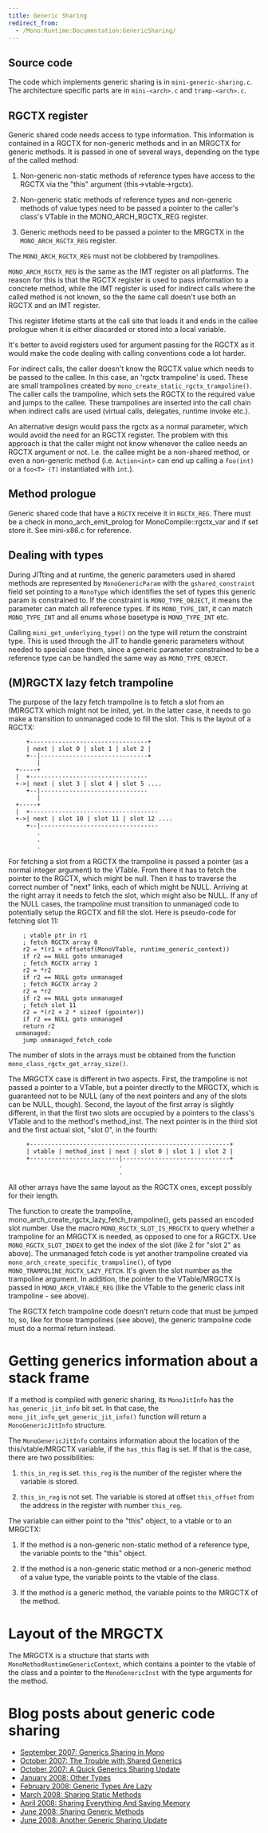 ```yaml
---
title: Generic Sharing
redirect_from:
  - /Mono:Runtime:Documentation:GenericSharing/
---
```


Source code
----------

The code which implements generic sharing is in `mini-generic-sharing.c`. The architecture specific parts are in `mini-<arch>.c` and `tramp-<arch>.c`.

RGCTX register
--------------

Generic shared code needs access to type information. This information is contained in a RGCTX for non-generic methods and in an MRGCTX for generic methods. It is passed in one of several ways, depending on the type of the called method:

1.  Non-generic non-static methods of reference types have access to the RGCTX via the "this" argument (this-\>vtable-\>rgctx).

1.  Non-generic static methods of reference types and non-generic methods of value types need to be passed a pointer to the caller's class's VTable in the MONO_ARCH_RGCTX_REG register.

1.  Generic methods need to be passed a pointer to the MRGCTX in the `MONO_ARCH_RGCTX_REG` register.

The `MONO_ARCH_RGCTX_REG` must not be clobbered by trampolines.

`MONO_ARCH_RGCTX_REG` is the same as the IMT register on all platforms. The reason for this is that the RGCTX register is used to pass information to a concrete method, while the IMT register is used for indirect calls where
the called method is not known, so the the same call doesn't use both an RGCTX and an IMT register.

This register lifetime starts at the call site that loads it and ends in the callee prologue when it is either discarded or stored into a local variable.

It's better to avoid registers used for argument passing for the RGCTX as it would make the code dealing with calling conventions code a lot harder.

For indirect calls, the caller doesn't know the RGCTX value which needs to be passed to the callee. In this case, an 'rgctx trampoline' is used. These are small trampolines created by `mono_create_static_rgctx_trampoline()`. The caller calls the trampoline, which sets the RGCTX to the required value and jumps to the callee. These trampolines are inserted into the call chain when indirect calls are used (virtual calls, delegates, runtime invoke etc.).

An alternative design would pass the rgctx as a normal parameter, which would avoid the need for an RGCTX register. The problem with this approach is that the caller might not know whenever the callee needs an RGCTX argument
or not. I.e. the callee might be a non-shared method, or even a non-generic method (i.e. `Action<int>` can end up calling a `foo(int)` or a `foo<T> (T)` instantiated with `int`.).

Method prologue
---------------

Generic shared code that have a `RGCTX` receive it in `RGCTX_REG`. There must be a check in mono_arch_emit_prolog for MonoCompile::rgctx_var and if set store it. See mini-x86.c for reference.

Dealing with types
------------------

During JITting and at runtime, the generic parameters used in shared methods are represented by `MonoGenericParam` with the `gshared_constraint` field set pointing to a `MonoType` which identifies the set of types this
generic param is constrained to. If the constraint is `MONO_TYPE_OBJECT`, it means the parameter can match all reference types. If its `MONO_TYPE_INT`, it can match `MONO_TYPE_INT` and all enums whose basetype is `MONO_TYPE_INT` etc.

Calling `mini_get_underlying_type()` on the type will return the constraint type. This is used through the JIT to handle generic parameters without needed to special case them, since a generic parameter constrained to be a reference type can be handled the same way as `MONO_TYPE_OBJECT`.

(M)RGCTX lazy fetch trampoline
------------------------------

The purpose of the lazy fetch trampoline is to fetch a slot from an (M)RGCTX which might not be inited, yet. In the latter case, it needs to go make a transition to unmanaged code to fill the slot. This is the layout of a RGCTX:

         +---------------------------------+
         | next | slot 0 | slot 1 | slot 2 |
         +--|------------------------------+
            |
      +-----+
      |  +---------------------------------
      +->| next | slot 3 | slot 4 | slot 5 ....
         +--|------------------------------
            |
      +-----+
      |  +------------------------------------
      +->| next | slot 10 | slot 11 | slot 12 ....
         +--|---------------------------------
            .
            .
            .

For fetching a slot from a RGCTX the trampoline is passed a pointer (as a normal integer argument) to the VTable. From there it has to fetch the pointer to the RGCTX, which might be null. Then it has to traverse the correct number of "next" links, each of which might be NULL. Arriving at the right array it needs to fetch the slot, which might also be NULL. If any of the NULL cases, the trampoline must transition to unmanaged code to potentially setup the RGCTX and fill the slot. Here is pseudo-code for fetching slot 11:

        ; vtable ptr in r1
        ; fetch RGCTX array 0
        r2 = *(r1 + offsetof(MonoVTable, runtime_generic_context))
        if r2 == NULL goto unmanaged
        ; fetch RGCTX array 1
        r2 = *r2
        if r2 == NULL goto unmanaged
        ; fetch RGCTX array 2
        r2 = *r2
        if r2 == NULL goto unmanaged
        ; fetch slot 11
        r2 = *(r2 + 2 * sizeof (gpointer))
        if r2 == NULL goto unmanaged
        return r2
      unmanaged:
        jump unmanaged_fetch_code

The number of slots in the arrays must be obtained from the function `mono_class_rgctx_get_array_size()`.

The MRGCTX case is different in two aspects. First, the trampoline is not passed a pointer to a VTable, but a pointer directly to the MRGCTX, which is guaranteed not to be NULL (any of the next pointers and any of the slots can be NULL, though). Second, the layout of the first array is slightly different, in that the first two slots are occupied by a pointers to the class's VTable and to the method's method_inst. The next pointer is in the third slot and the first actual slot, "slot 0", in the fourth:

         +--------------------------------------------------------+
         | vtable | method_inst | next | slot 0 | slot 1 | slot 2 |
         +-------------------------|------------------------------+
                                   .
                                   .

All other arrays have the same layout as the RGCTX ones, except possibly for their length.

The function to create the trampoline, mono_arch_create_rgctx_lazy_fetch_trampoline(), gets passed an encoded slot number. Use the macro `MONO_RGCTX_SLOT_IS_MRGCTX` to query whether a trampoline for an MRGCTX is needed, as opposed to one for a RGCTX. Use `MONO_RGCTX_SLOT_INDEX` to get the index of the slot (like 2 for "slot 2" as above). The unmanaged fetch code is yet another trampoline created via `mono_arch_create_specific_trampoline()`, of type `MONO_TRAMPOLINE_RGCTX_LAZY_FETCH`. It's given the slot number as the trampoline argument. In addition, the pointer to the VTable/MRGCTX is passed in `MONO_ARCH_VTABLE_REG` (like the VTable to the generic class init trampoline - see above).

The RGCTX fetch trampoline code doesn't return code that must be jumped to, so, like for those trampolines (see above), the generic trampoline code must do a normal return instead.

Getting generics information about a stack frame
================================================

If a method is compiled with generic sharing, its `MonoJitInfo` has the `has_generic_jit_info` bit set. In that case, the `mono_jit_info_get_generic_jit_info()` function will return
a `MonoGenericJitInfo` structure.

The `MonoGenericJitInfo` contains information about the location of the this/vtable/MRGCTX variable, if the `has_this` flag is set. If that is the case, there are two possibilities:

1.  `this_in_reg` is set. `this_reg` is the number of the register where the variable is stored.

1.  `this_in_reg` is not set. The variable is stored at offset `this_offset` from the address in the register with number `this_reg`.

The variable can either point to the "this" object, to a vtable or to an MRGCTX:

1.  If the method is a non-generic non-static method of a reference type, the variable points to the "this" object.

1.  If the method is a non-generic static method or a non-generic method of a value type, the variable points to the vtable of the class.

1.  If the method is a generic method, the variable points to the MRGCTX of the method.

Layout of the MRGCTX
====================

The MRGCTX is a structure that starts with `MonoMethodRuntimeGenericContext`, which contains a pointer to the vtable of the class and a pointer to the `MonoGenericInst` with the type arguments for the method.

Blog posts about generic code sharing
=====================================

-   [September 2007: Generics Sharing in Mono](http://schani.wordpress.com/2007/09/22/generics-sharing-in-mono/)
-   [October 2007: The Trouble with Shared Generics](http://schani.wordpress.com/2007/10/12/the-trouble-with-shared-generics/)
-   [October 2007: A Quick Generics Sharing Update](http://schani.wordpress.com/2007/10/15/a-quick-generics-sharing-update/)
-   [January 2008: Other Types](http://schani.wordpress.com/2008/01/29/other-types/)
-   [February 2008: Generic Types Are Lazy](http://schani.wordpress.com/2008/02/25/generic-types-are-lazy/)
-   [March 2008: Sharing Static Methods](http://schani.wordpress.com/2008/03/10/sharing-static-methods/)
-   [April 2008: Sharing Everything And Saving Memory](http://schani.wordpress.com/2008/04/22/sharing-everything-and-saving-memory/)
-   [June 2008: Sharing Generic Methods](http://schani.wordpress.com/2008/06/02/sharing-generic-methods/)
-   [June 2008: Another Generic Sharing Update](http://schani.wordpress.com/2008/06/27/another-generic-sharing-update/)


